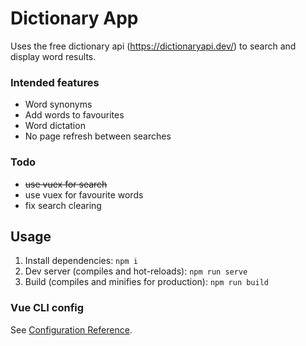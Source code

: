 # Dictionary App
Uses the free dictionary api (https://dictionaryapi.dev/) to search and display word results.

### Intended features
* Word synonyms
* Add words to favourites
* Word dictation
* No page refresh between searches

### Todo
* ~~use vuex for search~~
* use vuex for favourite words
* fix search clearing

## Usage
1. Install dependencies: `npm i`
2. Dev server (compiles and hot-reloads): `npm run serve`
3. Build (compiles and minifies for production): `npm run build`

### Vue CLI config
See [Configuration Reference](https://cli.vuejs.org/config/).
